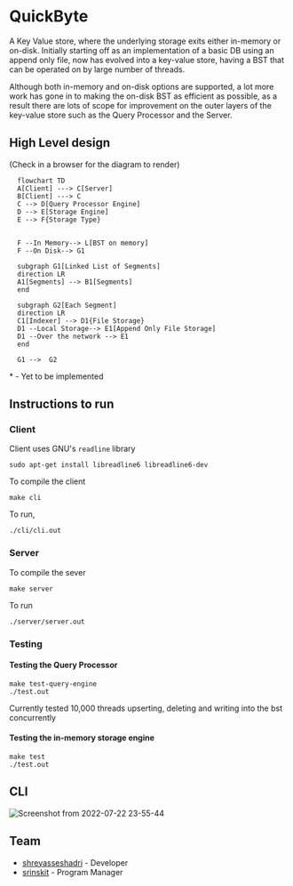 # QuickByte

A Key Value store, where the underlying storage exits either in-memory or on-disk. 
Initially starting off as an implementation of a basic DB using an append only file, now has evolved into a key-value store, having a BST that can be operated on by large number of threads.

Although both in-memory and on-disk options are supported, a lot more work has gone in to making the on-disk BST as efficient as possible, as a result there are lots of scope for improvement on the outer layers of the key-value store such as the Query Processor and the Server.

## High Level design
(Check in a browser for the diagram to render)

```mermaid
  flowchart TD
  A[Client] ---> C[Server]
  B[Client] ---> C
  C --> D[Query Processor Engine]
  D --> E[Storage Engine]
  E --> F{Storage Type}
  
 
  F --In Memory--> L[BST on memory]
  F --On Disk--> G1
  
  subgraph G1[Linked List of Segments]
  direction LR
  A1[Segments] --> B1[Segments]
  end
  
  subgraph G2[Each Segment]
  direction LR
  C1[Indexer] --> D1{File Storage}
  D1 --Local Storage--> E1[Append Only File Storage]
  D1 --Over the network --> E1
  end
  
  G1 -->  G2
```

\* - Yet to be implemented
## Instructions to run

### Client

Client uses GNU's `readline` library

```
sudo apt-get install libreadline6 libreadline6-dev
```

To compile the client
```
make cli
```
To run,
```
./cli/cli.out
```

### Server

To compile the sever
```
make server
```
To run
```
./server/server.out
```

### Testing

#### Testing the Query Processor
```
make test-query-engine
./test.out
```
Currently tested 10,000 threads upserting, deleting and writing into the bst concurrently 
#### Testing the in-memory storage engine
```
make test
./test.out
```

## CLI 
![Screenshot from 2022-07-22 23-55-44](https://user-images.githubusercontent.com/28723932/180642192-d5007558-8322-46c5-85ba-644cce869df1.png)


## Team
* [shreyasseshadri](https://github.com/shreyasseshadri) - Developer
* [srinskit](https://github.com/srinskit) - Program Manager
